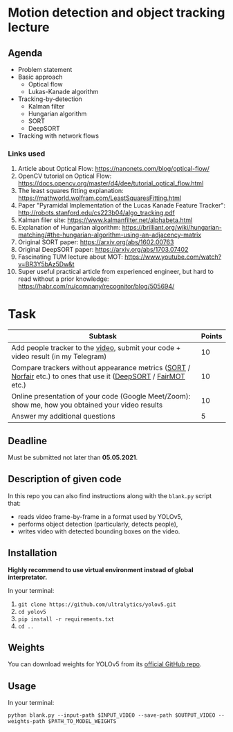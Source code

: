 # Motion detection and object tracking lecture

## Agenda
- Problem statement
- Basic approach
    - Optical flow
    - Lukas-Kanade algorithm
- Tracking-by-detection
    - Kalman filter
    - Hungarian algorithm
    - SORT
    - DeepSORT
- Tracking with network flows

### Links used
1. Article about Optical Flow: https://nanonets.com/blog/optical-flow/
2. OpenCV tutorial on Optical Flow: https://docs.opencv.org/master/d4/dee/tutorial_optical_flow.html
3. The least squares fitting explanation: https://mathworld.wolfram.com/LeastSquaresFitting.html
4. Paper "Pyramidal Implementation of the Lucas Kanade Feature Tracker": http://robots.stanford.edu/cs223b04/algo_tracking.pdf
5. Kalman filer site: https://www.kalmanfilter.net/alphabeta.html
6. Explanation of Hungarian algorithm: https://brilliant.org/wiki/hungarian-matching/#the-hungarian-algorithm-using-an-adjacency-matrix
7. Original SORT paper: https://arxiv.org/abs/1602.00763
8. Original DeepSORT paper: https://arxiv.org/abs/1703.07402
9. Fascinating TUM lecture about MOT: https://www.youtube.com/watch?v=BR3Y5bAz5Dw&t
10. Super useful practical article from experienced engineer,
 but hard to read without a prior knowledge: https://habr.com/ru/company/recognitor/blog/505694/


# Task
|Subtask|Points|
|-------|--------|
|Add people tracker to the [video](https://github.com/opencv/opencv/blob/master/samples/data/vtest.avi), submit your code + video result (in my Telegram)|10|
|Compare trackers without appearance metrics ([SORT](https://github.com/abewley/sort) / [Norfair](https://github.com/tryolabs/norfair) etc.) to ones that use it ([DeepSORT](https://github.com/nwojke/deep_sort) / [FairMOT](https://github.com/ifzhang/FairMOT) etc.)|10|
|Online presentation of your code (Google Meet/Zoom): show me, how you obtained your video results|10|
|Answer my additional questions|5|

## Deadline
Must be submitted not later than **05.05.2021**.

## Description of given code
In this repo you can also find instructions along with the `blank.py` script that:
- reads video frame-by-frame in a format used by YOLOv5,
- performs object detection (particularly, detects people),
- writes video with detected bounding boxes on the video.

## Installation
**Highly recommend to use virtual environment instead of global interpretator.**

In your terminal:
1. `git clone https://github.com/ultralytics/yolov5.git`
2. `cd yolov5`
3. `pip install -r requirements.txt`
4. `cd ..`

## Weights
You can download weights for YOLOv5 from its [official GitHub repo](https://github.com/ultralytics/yolov5/releases).

## Usage
In your terminal:

`python blank.py --input-path $INPUT_VIDEO --save-path $OUTPUT_VIDEO --weights-path $PATH_TO_MODEL_WEIGHTS`
